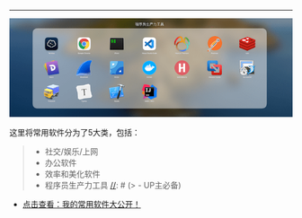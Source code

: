 ---
<p align="left">
        <img src="/static/img/localsoftware.2x9vakmja2g.png" width=""/>
</p>

这里将常用软件分为了5大类，包括：

> - 社交/娱乐/上网
> - 办公软件
> - 效率和美化软件
> - 程序员生产力工具
[//]: # (> - UP主必备)


- [点击查看：我的常用软件大公开！](wiki/03/02/01/01)

[//]: # (<p align="center">)

[//]: # ()
[//]: # (<iframe src="//player.bilibili.com/player.html?aid=87731293&bvid=BV1E7411b7w4&cid=149892227&page=1&as_wide=1&high_quality=1&danmaku=1" allowfullscreen="true" width="100%" height="450" scrolling="no" frameborder="0" sandbox="allow-top-navigation allow-same-origin allow-forms allow-scripts"></iframe>)

[//]: # ()
[//]: # (</p>)
